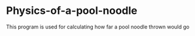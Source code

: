 # Physics-of-a-pool-noodle
This program is used for calculating how far a pool noodle thrown would go
